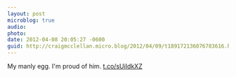 ```yaml
---
layout: post
microblog: true
audio: 
photo: 
date: 2012-04-08 20:05:27 -0600
guid: http://craigmcclellan.micro.blog/2012/04/09/t189172136076783616.html
---
```

My manly egg. I'm proud of him. [t.co/sUiIdkXZ](http://t.co/sUiIdkXZ)

